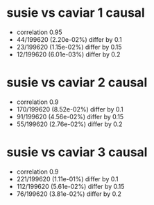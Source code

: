 # susie vs caviar  1 causal

- correlation 0.95
- 44/199620 (2.20e-02%) differ by 0.1
- 23/199620 (1.15e-02%) differ by 0.15
- 12/199620 (6.01e-03%) differ by 0.2


# susie vs caviar  2 causal

- correlation 0.9
- 170/199620 (8.52e-02%) differ by 0.1
- 91/199620 (4.56e-02%) differ by 0.15
- 55/199620 (2.76e-02%) differ by 0.2


# susie vs caviar  3 causal

- correlation 0.9
- 221/199620 (1.11e-01%) differ by 0.1
- 112/199620 (5.61e-02%) differ by 0.15
- 76/199620 (3.81e-02%) differ by 0.2


